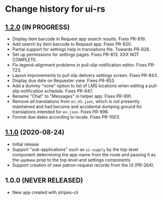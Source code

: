 # Change history for ui-rs

## [1.2.0](https://github.com/openlibraryenvironment/ui-rs/tree/v1.2.0) (IN PROGRESS)

* Display item barcode in Request app search results. Fixes PR-819.
* Add search by item barcode to Request app. Fixes PR-820.
* Partial support for settings help in translations file. Towards PR-828.
* Set up permissions for settings pages. Fixes PR-813. XXX NOT COMPLETE.
* Fix legend-alignment problems in pull-slip notification editor. Fixes PR-723.
* Layout improvements to pull slip delivery settings screen. Fixes PR-843.
* Display due date on Requester view. Fixes PR-853.
* Add a dummy "none" option to list of LMS locations when editing a pull-slip notification schedule. Fixes PR-847.
* Rename "Chat" to "Messages" in helper app. Fixes PR-991.
* Remove _all_ translations from `en_US.json`, which is not presently maintained and had become and accidental dumping ground for translations intended for `en.json`. Fixes PR-996.
* Format due dates according to locale. Fixes PR-1003.

## [1.1.0](https://github.com/openlibraryenvironment/ui-rs/tree/v1.1.0) (2020-08-24)

* Initial release
* Support "sub-applications" such as `ui-supply` by the top-level component determining the app-name from the route and passing it as the `appName` prop to the top-level and settings components.
* Support creation of new patron-request records from the UI (PR-264).

## 1.0.0 (NEVER RELEASED)

* New app created with stripes-cli
